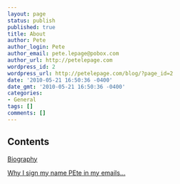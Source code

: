 ```yaml
---
layout: page
status: publish
published: true
title: About
author: Pete
author_login: Pete
author_email: pete.lepage@pobox.com
author_url: http://petelepage.com
wordpress_id: 2
wordpress_url: http://petelepage.com/blog/?page_id=2
date: '2010-05-21 16:50:36 -0400'
date_gmt: '2010-05-21 16:50:36 -0400'
categories:
- General
tags: []
comments: []
---
```

<h2>Contents</h2>
<p><a href="http://petelepage.com/blog/about/biography/">Biography</a></p>
<p><a href="http://petelepage.com/blog/about/pete/">Why I sign my name PEte in my emails...</a></p>
